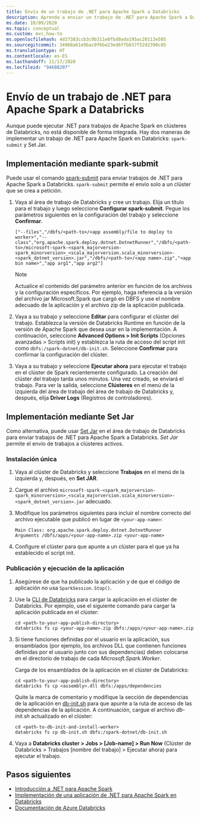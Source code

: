 ```yaml
---
title: Envío de un trabajo de .NET para Apache Spark a Databricks
description: Aprenda a enviar un trabajo de .NET para Apache Spark a Databricks mediante spark-submit y Set Jar.
ms.date: 10/09/2020
ms.topic: conceptual
ms.custom: mvc,how-to
ms.openlocfilehash: 4d37383ccb3c9b311e0fbd0ada195ac20113e505
ms.sourcegitcommit: 34968a61e9bac0f6be23ed6ffb837f52d2390c85
ms.translationtype: HT
ms.contentlocale: es-ES
ms.lasthandoff: 11/17/2020
ms.locfileid: "94688207"
---
```

# <a name="submit-a-net-for-apache-spark-job-to-databricks"></a>Envío de un trabajo de .NET para Apache Spark a Databricks

Aunque puede ejecutar .NET para trabajos de Apache Spark en clústeres de Databricks, no está disponible de forma integrada. Hay dos maneras de implementar un trabajo de .NET para Apache Spark en Databricks: `spark-submit` y Set Jar.

## <a name="deploy-using-spark-submit"></a>Implementación mediante spark-submit

Puede usar el comando [spark-submit](https://spark.apache.org/docs/latest/submitting-applications.html) para enviar trabajos de .NET para Apache Spark a Databricks. `spark-submit` permite el envío solo a un clúster que se crea a petición.

1. Vaya al área de trabajo de Databricks y cree un trabajo. Elija un título para el trabajo y luego seleccione **Configurar spark-submit**. Pegue los parámetros siguientes en la configuración del trabajo y seleccione **Confirmar**.

    ```
    ["--files","/dbfs/<path-to>/<app assembly/file to deploy to worker>","--class","org.apache.spark.deploy.dotnet.DotnetRunner","/dbfs/<path-to>/microsoft-spark-<spark_majorversion-spark_minorversion>_<scala_majorversion.scala_minorversion>-<spark_dotnet_version>.jar","/dbfs/<path-to>/<app name>.zip","<app bin name>","app arg1","app arg2"]
    ```

    > [!NOTE]
    > Actualice el contenido del parámetro anterior en función de los archivos y la configuración específicos. Por ejemplo, haga referencia a la versión del archivo jar Microsoft.Spark que cargó en DBFS y use el nombre adecuado de la aplicación y el archivo zip de la aplicación publicada.

2. Vaya a su trabajo y seleccione **Editar** para configurar el clúster del trabajo. Establezca la versión de Databricks Runtime en función de la versión de Apache Spark que desea usar en la implementación. A continuación, seleccione **Advanced Options > Init Scripts** (Opciones avanzadas > Scripts init) y establezca la ruta de acceso del script init como `dbfs:/spark-dotnet/db-init.sh`. Seleccione **Confirmar** para confirmar la configuración del clúster.

3. Vaya a su trabajo y seleccione **Ejecutar ahora** para ejecutar el trabajo en el clúster de Spark recientemente configurado. La creación del clúster del trabajo tarda unos minutos. Una vez creado, se enviará el trabajo. Para ver la salida, seleccione **Clústeres** en el menú de la izquierda del área de trabajo del área de trabajo de Databricks y, después, elija **Driver Logs** (Registros de controladores).

## <a name="deploy-using-set-jar"></a>Implementación mediante Set Jar

Como alternativa, puede usar [Set Jar](/azure/databricks/jobs#--create-a-job) en el área de trabajo de Databricks para enviar trabajos de .NET para Apache Spark a Databricks. *Set Jar* permite el envío de trabajos a clústeres activos.

### <a name="one-time-setup"></a>Instalación única

1. Vaya al clúster de Databricks y seleccione **Trabajos** en el menú de la izquierda y, después, en **Set JAR**.

2. Cargue el archivo `microsoft-spark-<spark_majorversion-spark_minorversion>_<scala_majorversion.scala_minorversion>-<spark_dotnet_version>.jar` adecuado.

3. Modifique los parámetros siguientes para incluir el nombre correcto del archivo ejecutable que publicó en lugar de `<your-app-name>`:

    ```
    Main Class: org.apache.spark.deploy.dotnet.DotnetRunner
    Arguments /dbfs/apps/<your-app-name>.zip <your-app-name>
    ```

4. Configure el clúster para que apunte a un clúster para el que ya ha establecido el script init.

### <a name="publish-and-run-your-app"></a>Publicación y ejecución de la aplicación

1. Asegúrese de que ha publicado la aplicación y de que el código de aplicación no usa `SparkSession.Stop()`.

2. Use la [CLI de Databricks](/azure/databricks/dev-tools/databricks-cli) para cargar la aplicación en el clúster de Databricks. Por ejemplo, use el siguiente comando para cargar la aplicación publicada en el clúster:

    ```console
    cd <path-to-your-app-publish-directory>
    databricks fs cp <your-app-name>.zip dbfs:/apps/<your-app-name>.zip
    ```

3. Si tiene funciones definidas por el usuario en la aplicación, sus ensamblados (por ejemplo, los archivos DLL que contienen funciones definidas por el usuario junto con sus dependencias) deben colocarse en el directorio de trabajo de cada *Microsoft.Spark.Worker*.

    Carga de los ensamblados de la aplicación en el clúster de Databricks:

    ```console
    cd <path-to-your-app-publish-directory>
    databricks fs cp <assembly>.dll dbfs:/apps/dependencies
    ```

    Quite la marca de comentario y modifique la sección de dependencias de la aplicación en [db-init.sh](https://github.com/dotnet/spark/blob/master/deployment/db-init.sh) para que apunte a la ruta de acceso de las dependencias de la aplicación. A continuación, cargue el archivo *db-init.sh* actualizado en el clúster:

    ```console
    cd <path-to-db-init-and-install-worker>
    databricks fs cp db-init.sh dbfs:/spark-dotnet/db-init.sh
    ```

4. Vaya a **Databricks cluster > Jobs > [Job-name] > Run Now** (Clúster de Databricks > Trabajos [nombre del trabajo] > Ejecutar ahora) para ejecutar el trabajo.

## <a name="next-steps"></a>Pasos siguientes

* [Introducción a .NET para Apache Spark](../tutorials/get-started.md)
* [Implementación de una aplicación de .NET para Apache Spark en Databricks](../tutorials/databricks-deployment.md)
* [Documentación de Azure Databricks](/azure/azure-databricks/)
